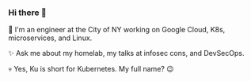 ### Hi there 👋

🔭 I'm an engineer at the City of NY working on Google Cloud, K8s, microservices, and Linux. 

:sparkles: Ask me about my homelab, my talks at infosec cons, and DevSecOps.

:skull: Yes, Ku is short for Kubernetes. My full name? :wink:

<!--
**Drookoo/Drookoo** is a ✨ _special_ ✨ repository because its `README.md` (this file) appears on your GitHub profile.

Here are some ideas to get you started:

- 🔭 I’m currently working on ...
- 🌱 I’m currently learning ...
- 👯 I’m looking to collaborate on ...
- 🤔 I’m looking for help with ...
- 💬 Ask me about ...
- 📫 How to reach me: ...
- 😄 Pronouns: ...
- ⚡ Fun fact: ...
-->
